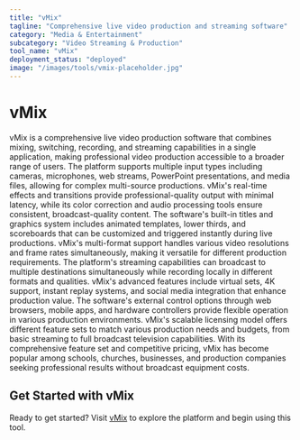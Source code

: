 ```yaml
---
title: "vMix"
tagline: "Comprehensive live video production and streaming software"
category: "Media & Entertainment"
subcategory: "Video Streaming & Production"
tool_name: "vMix"
deployment_status: "deployed"
image: "/images/tools/vmix-placeholder.jpg"
---
```


# vMix

vMix is a comprehensive live video production software that combines mixing, switching, recording, and streaming capabilities in a single application, making professional video production accessible to a broader range of users. The platform supports multiple input types including cameras, microphones, web streams, PowerPoint presentations, and media files, allowing for complex multi-source productions. vMix's real-time effects and transitions provide professional-quality output with minimal latency, while its color correction and audio processing tools ensure consistent, broadcast-quality content. The software's built-in titles and graphics system includes animated templates, lower thirds, and scoreboards that can be customized and triggered instantly during live productions. vMix's multi-format support handles various video resolutions and frame rates simultaneously, making it versatile for different production requirements. The platform's streaming capabilities can broadcast to multiple destinations simultaneously while recording locally in different formats and qualities. vMix's advanced features include virtual sets, 4K support, instant replay systems, and social media integration that enhance production value. The software's external control options through web browsers, mobile apps, and hardware controllers provide flexible operation in various production environments. vMix's scalable licensing model offers different feature sets to match various production needs and budgets, from basic streaming to full broadcast television capabilities. With its comprehensive feature set and competitive pricing, vMix has become popular among schools, churches, businesses, and production companies seeking professional results without broadcast equipment costs.

## Get Started with vMix

Ready to get started? Visit [vMix](https://www.vmix.com) to explore the platform and begin using this tool.
